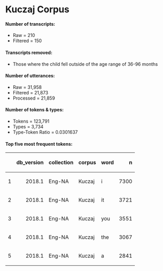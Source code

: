 
# Kuczaj Corpus

#### Number of transcripts:

  - Raw = 210
  - Filtered = 150

#### Transcripts removed:

  - Those where the child fell outside of the age range of 36-96 months

#### Number of utterances:

  - Raw = 31,958
  - Filtered = 21,873
  - Processed = 21,859

#### Number of tokens & types:

  - Tokens = 123,791
  - Types = 3,734
  - Type-Token Ratio = 0.0301637

#### Top five most frequent tokens:

<table>

<thead>

<tr>

<th style="text-align:left;">

</th>

<th style="text-align:right;">

db\_version

</th>

<th style="text-align:left;">

collection

</th>

<th style="text-align:left;">

corpus

</th>

<th style="text-align:left;">

word

</th>

<th style="text-align:right;">

n

</th>

</tr>

</thead>

<tbody>

<tr>

<td style="text-align:left;">

1

</td>

<td style="text-align:right;">

2018.1

</td>

<td style="text-align:left;">

Eng-NA

</td>

<td style="text-align:left;">

Kuczaj

</td>

<td style="text-align:left;">

i

</td>

<td style="text-align:right;">

7300

</td>

</tr>

<tr>

<td style="text-align:left;">

2

</td>

<td style="text-align:right;">

2018.1

</td>

<td style="text-align:left;">

Eng-NA

</td>

<td style="text-align:left;">

Kuczaj

</td>

<td style="text-align:left;">

it

</td>

<td style="text-align:right;">

3721

</td>

</tr>

<tr>

<td style="text-align:left;">

3

</td>

<td style="text-align:right;">

2018.1

</td>

<td style="text-align:left;">

Eng-NA

</td>

<td style="text-align:left;">

Kuczaj

</td>

<td style="text-align:left;">

you

</td>

<td style="text-align:right;">

3551

</td>

</tr>

<tr>

<td style="text-align:left;">

4

</td>

<td style="text-align:right;">

2018.1

</td>

<td style="text-align:left;">

Eng-NA

</td>

<td style="text-align:left;">

Kuczaj

</td>

<td style="text-align:left;">

the

</td>

<td style="text-align:right;">

3067

</td>

</tr>

<tr>

<td style="text-align:left;">

5

</td>

<td style="text-align:right;">

2018.1

</td>

<td style="text-align:left;">

Eng-NA

</td>

<td style="text-align:left;">

Kuczaj

</td>

<td style="text-align:left;">

a

</td>

<td style="text-align:right;">

2841

</td>

</tr>

</tbody>

</table>
